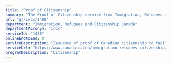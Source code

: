 ```yaml
---
title: "Proof of Citizenship"
summary: "The Proof of Citizenship service from Immigration, Refugees and Citizenship Canada is not available end-to-end online, according to the GC Service Inventory."
url: "gc/ircc/1488"
department: "Immigration, Refugees and Citizenship Canada"
departmentAcronym: "ircc"
serviceId: "1488"
onlineEndtoEnd: 0
serviceDescription: "Issuance of proof of Canadian citizenship to facilitate access to other government services, including application for Canadian passport."
serviceUrl: "https://www.canada.ca/en/immigration-refugees-citizenship/services/canadian-citizenship/proof-citizenship/about.html"
programDescription: "Citizenship"
---
```

